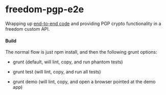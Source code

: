 freedom-pgp-e2e
=================

Wrapping up [end-to-end code](https://github.com/google/end-to-end)
and providing PGP crypto functionality in a freedom custom API.

#### Build
The normal flow is just npm install, and then the
following grunt options:

- grunt (default, will lint, copy, and run phantom tests)

- grunt test (will lint, copy, and run all tests)

- grunt demo (will lint, copy, and open a browser pointed at the demo
app)
